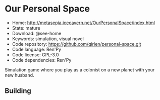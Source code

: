 # Our Personal Space

- Home: http://metasepia.icecavern.net/OurPersonalSpace/index.html
- State: mature
- Download: @see-home
- Keywords: simulation, visual novel
- Code repository: https://github.com/qirien/personal-space.git
- Code language: Ren'Py
- Code license: GPL-3.0
- Code dependencies: Ren'Py

Simulation game where you play as a colonist on a new planet with your new husband.

## Building


